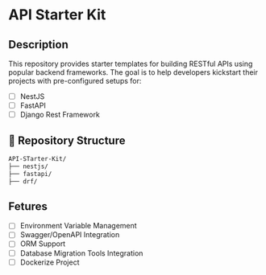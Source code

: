 # API Starter Kit

## Description

This repository provides starter templates for building RESTful APIs using popular backend frameworks. The goal is to help developers kickstart their projects with pre-configured setups for:

- [ ] NestJS
- [ ] FastAPI
- [ ] Django Rest Framework

## 📂 Repository Structure

```bash
API-STarter-Kit/
├── nestjs/
├── fastapi/
├── drf/
```

## Fetures

- [ ] Environment Variable Management
- [ ] Swagger/OpenAPI Integration
- [ ] ORM Support
- [ ] Database Migration Tools Integration
- [ ] Dockerize Project
